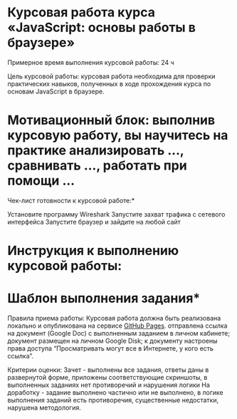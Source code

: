 # Курсовая работа курса «JavaScript: основы работы в браузере»

Примерное время выполнения курсовой работы: 24 ч

Цель курсовой работы:
курсовая работа необходима для проверки практических навыков, полученных в ходе прохождения курса
по основам JavaScript в браузере.


# Мотивационный блок: выполнив курсовую работу, вы научитесь на практике анализировать ..., сравнивать ..., работать при помощи ...

Чек-лист готовности к курсовой работе:*

Установите программу Wireshark
Запустите захват трафика с сетевого интерфейса
Запустите браузер и зайдите на любой сайт

# Инструкция к выполнению курсовой работы:

# Шаблон выполнения задания*

Правила приема работы:
Курсовая работа должна быть реализована локально и опубликована на сервисе [GitHub Pages](https://pages.github.com/). 
отправлена ссылка на документ (Google Doc) с выполненным заданием в личном кабинете;
документ размещен на личном Google Disk;
к документу настроены права доступа “Просматривать могут все в Интернете, у кого есть ссылка”.

Критерии оценки:
Зачет - выполнены все задания, ответы даны в развернутой форме, приложены соответствующие скриншоты, в выполненных заданиях нет противоречий и нарушения логики
На доработку - задание выполнено частично или не выполнено, в логике выполнения заданий есть противоречия, существенные недостатки, нарушена методология.
